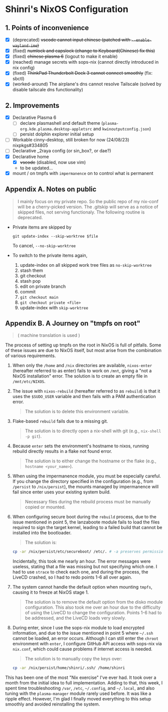 # Shinri's NixOS Configuration

## 1. Points of inconvenience

- [x] (deprecated) ~~vscode cannot input chinese (patched with `--enable-wayland-ime`)~~
- [x] (fixed) ~~numlock and capslock (change to Keyboard(Chinese) fix this)~~
- [x] (fixed) ~~chinese plasma 6~~ (logout to make it enable)
- [x] (reached) manage secrets with sops-nix (cannot directly introduced in nix config)
- [x] (fixed) ~~ThinkPad Thunderbolt Dock 3 cannot connect smoothly~~ (fix: sbctl)
- [x] (worked-around) The airplane's dns cannot resolve Tailscale (solved by disable tailscale dns functionality)

## 2. Improvements

- [x] Declarative Plasma 6
  - [ ] declare plasmashell and default theme (`plasma-org.kde.plasma.desktop-appletsrc` and `kwinoutputconfig.json`)
  - [ ] persist dolphin explorer initial setup
- [ ] Workable cinny-desktop, still broken for now (24/08/23) nixpkgs#334805
- [ ] Declarative _2raya config (or sin_box?, or dae?)
- [x] Declarative home
    - [x] ~~vscode~~ (disabled, now use vim)
    - to be updated...
- [x] mount / on tmpfs with `impermanence` on to control what is permanent

## Appendix A. Notes on public

> I mainly focus on my private repo.
> So the public repo of my nix-conf will be a cherry-picked version.
> The .gitskip will serve as a notice of skipped files, not serving functionaly.
> The following routine is deprecated.

- Private items are skipped by

    ```fish
    git update-index --skip-worktree $file
    ```

    To cancel, `--no-skip-worktree`

- To switch to the private items again,

    1. update-index on all skipped work tree files as `no-skip-worktree`
    2. stash them
    3. git checkout
    4. stash pop
    5. edit on private branch
    6. commit
    7. `git checkout main`
    8. `git checkout private <file>`
    9. update-index with `skip-worktree`

## Appendix B. A Journey on "tmpfs on root"

> ( machine translation is used )

The process of setting up tmpfs on the root in NixOS is full of pitfalls.
Some of these issues are due to NixOS itself,
but most arise from the combination of various requirements.

1. When only the `/home` and `/nix` directories are available,
   `nixos-enter` (hereafter referred to as enter) fails to work on `/mnt`,
   giving a "not a NixOS installation" error.
   The solution is to create an empty file in `/mnt/etc/NIXOS`.

2. The issue with `nixos-rebuild` (hereafter referred to as `rebuild`) is that
   it uses the `$SUDO_USER` variable and then fails with a PAM authentication error.
   > The solution is to delete this environment variable.

3. Flake-based `rebuild` fails due to a missing git.
   > The solution is to directly open a nix-shell with git (e.g., `nix-shell -p git`).

4. Because `enter` sets the environment's hostname to nixos,
   running rebuild directly results in a flake not found error.
   > The solution is to either change the hostname or the flake (e.g., `hostname <your_name>`).

5. When using the impermanence module, you must be especially careful.
   If you change the directory specified in the configuration
   (e.g., from `/persist` to `/nix/persist`),
   the mounts managed by impermanence will fail since enter uses your existing system build.
   > Necessary files during the rebuild process must be manually copied or mounted.

6. When configuring secure boot during the `rebuild` process, 
   due to the issue mentioned in point 5,
   the lanzaboote module fails to load the files required to sign the target kernel,
   leading to a failed build that cannot be installed into the bootloader.
   > The solution is:
   ```sh
   cp -ar /nix/persist/etc/secureboot/ /etc/. # -a preserves permissions information
   ```

   Incidentally, this took me nearly an hour.
   The error messages were useless,
   stating that a file was missing but not specifying which one.
   I had to use `strace` to check each one,
   and during the process, the LiveCD crashed, so I had to redo points 1-6 all over again.

7. The system cannot handle the default option when mounting `tmpfs`,
   causing it to freeze at NixOS stage 1.
   > The solution is to remove the default option from the disko module configuration.
   This also took me over an hour due to the difficulty of using the LiveCD
   to change the configuration.
   Points 1-6 had to be addressed, and the LiveCD loads very slowly.

8. During enter, since I use the sops-nix module to load encrypted information,
   and due to the issue mentioned in point 5 where `~/.ssh` cannot be loaded, an error occurs.
   Although I can still enter the `chroot` environment with `enter`,
   I configure GitHub API access with sops-nix via `nix.conf`,
   which could cause problems if internet access is needed.
   > The solution is to manually copy the keys over:
   ```sh
   cp -ar /nix/persist/home/shinri/.ssh/ /home/shinri
   ```

This has been one of the most "Nix exercise" I've ever had.
It took over a month from the initial idea to full implementation.
Adding to that, this week, I spent time troubleshooting `/var`, `/etc`, `~/.config`, and `~/.local`,
and also tuning with the `plasma-manager` module rarely used before.
It was like a ripple effect.
However, I'm glad I finally moved everything to this setup smoothly
and avoided reinstalling the system.

